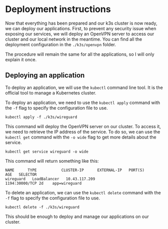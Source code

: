 # Deployment instructions

Now that everything has been prepared and our k3s cluster is now ready, we can deploy our applications.
First, to prevent any security issue when exposing our services, we will deploy an OpenVPN server to access our cluster
and our local network in the meantime. You can find all the deployment configuration in the `./k3s/openvpn` folder.

The procedure will remain the same for all the applications, so I will only explain it once.

## Deploying an application

To deploy an application, we will use the `kubectl` command line tool. It is the official tool to manage a Kubernetes
cluster.

To deploy an application, we need to use the `kubectl apply` command with the `-f` flag to specify the configuration
file to use.

```shell
kubectl apply -f ./k3s/wireguard
```

This command will deploy the OpenVPN server on our cluster. To access it, we need to retrieve the IP address of the
service. To do so, we can use the `kubectl get` command with the `-o wide` flag to get more details about the service.

```shell
kubectl get service wireguard -o wide
```

This command will return something like this:

```shell
NAME      TYPE           CLUSTER-IP      EXTERNAL-IP   PORT(S)        AGE   SELECTOR
wireguard   LoadBalancer   10.43.117.209                 1194:30000/TCP 2d    app=wireguard
```

To delete an application, we can use the `kubectl delete` command with the `-f` flag to specify the configuration
file to use.

```shell
kubectl delete -f ./k3s/wireguard
```

This should be enough to deploy and manage our applications on our cluster.